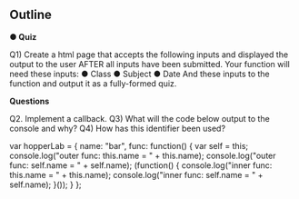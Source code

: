 
## Outline
**● Quiz**

Q1) Create a html page that accepts the 
following inputs and displayed the output to 
the user AFTER all inputs have been 
submitted.
Your function will need these inputs:
● Class
● Subject
● Date
And these inputs to the function and output it 
as a fully-formed quiz.
<!DOCTYPE html>
<html lang="en">
<head>
 <meta name="description" content="Webpage description goes here" />
 <meta charset="utf-8">
 <title>Change_me</title>
 <meta name="viewport" content="width=device-width, initial-scale=1">
 <meta name="author" content="">
 <link rel="stylesheet" href="css/style.css">
 <script src="/app.js"></script>
</head>
<body>
 
<div class="container">
 
</div>
<script>
</script>
</body>
</html>

**Questions**

Q2. Implement a callback.
Q3) What will the code below output to the console and why? 
Q4) How has this identifier been used?

var hopperLab = {
    name: "bar",
    func: function() {
        var self = this;
        console.log("outer func:  this.name = " + this.name);
        console.log("outer func:  self.name = " + self.name);
        (function() {
            console.log("inner func:  this.name = " + this.name);
            console.log("inner func:  self.name = " + self.name);
        }());
    }
};